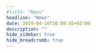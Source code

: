 ```yaml
---
#title: "News"
headline: "News"
date: 2019-04-16T16:09:45+02:00
description: ""
hide_sidebar: true
hide_breadcrumb: true
---
```




